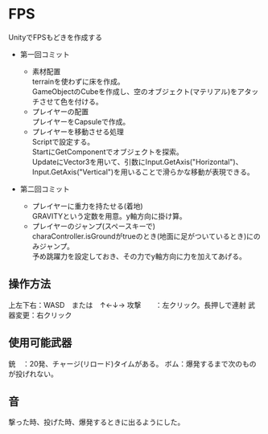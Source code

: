 # FPS
UnityでFPSもどきを作成する

  - 第一回コミット
    - 素材配置  
      terrainを使わずに床を作成。  
      GameObjectのCubeを作成し、空のオブジェクト(マテリアル)をアタッチさせて色を付ける。
    - プレイヤーの配置  
        プレイヤーをCapsuleで作成。
    - プレイヤーを移動させる処理  
        Scriptで設定する。  
        StartにGetComponentでオブジェクトを探索。  
        UpdateにVector3を用いて、引数にInput.GetAxis("Horizontal")、Input.GetAxis("Vertical")を用いることで滑らかな移動が表現できる。  
        
       
  - 第二回コミット
    - プレイヤーに重力を持たせる(着地)  
      GRAVITYという定数を用意。y軸方向に掛け算。  
    - プレイヤーのジャンプ(スペースキーで)  
      charaController.isGroundがtrueのとき(地面に足がついているとき)にのみジャンプ。  
      予め跳躍力を設定しておき、その力でy軸方向に力を加えてあげる。


## 操作方法
上左下右：WASD　または　↑←↓→
攻撃　　：左クリック。長押しで連射
武器変更：右クリック

## 使用可能武器
銃　：20発、チャージ(リロード)タイムがある。
ボム：爆発するまで次のものが投げれない。

## 音
撃った時、投げた時、爆発するときに出るようにした。
